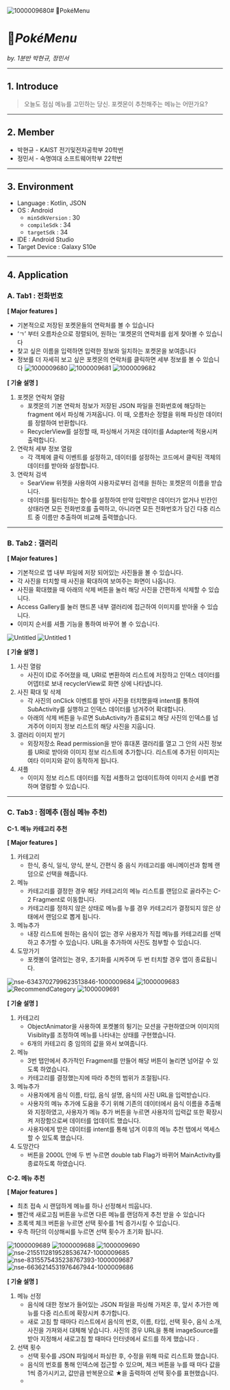 ![1000009680](https://github.com/M-J1nx/MadCamp_week1_PokeMenu/assets/104704651/d5c34b9b-530d-4d6b-9671-547df5f340c1)# 🥘PokéMenu

# 🥘*PokéMenu*

*by. 1분반 박현규, 정민서*

---

## 1. Introduce

> 오늘도 점심 메뉴를 고민하는 당신. 포켓몬이 추천해주는 메뉴는 어떤가요?
> 

---

## 2. Member

- 박현규 - KAIST 전기및전자공학부 20학번
- 정민서 - 숙명여대 소프트웨어학부 22학번

---

## 3. Environment

- Language : Kotlin, JSON
- OS : Android
    - `minSdkVersion` : 30
    - `compileSdk` : 34
    - `targetSdk` : 34
- IDE : Android Studio
- Target Device : Galaxy S10e

---

## 4. Application

### A. Tab1 : 전화번호

**[ Major features ]**

- 기본적으로 저장된 포켓몬들의 연락처를 볼 수 있습니다
- ‘ㄱ’ 부터 오름차순으로 정렬되어, 원하는 ‘포켓몬의 연락처를 쉽게 찾아볼 수 있습니다
- 찾고 싶은 이름을 입력하면 입력한 정보와 일치하는 포켓몬을 보여줍니다
- 정보를 더 자세히 보고 싶은 포켓몬의 연락처를 클릭하면 세부 정보를 볼 수 있습니다
![1000009680](https://github.com/M-J1nx/MadCamp_week1_PokeMenu/assets/104704651/3bdc6b1f-e3ef-45b9-b916-675d7d11f5eb)
![1000009681](https://github.com/M-J1nx/MadCamp_week1_PokeMenu/assets/104704651/271905c8-1f15-4e8b-9714-e294f023582e)
![1000009682](https://github.com/M-J1nx/MadCamp_week1_PokeMenu/assets/104704651/f4ade1a5-84cc-42e2-aa65-d7764af0b25c)


**[ 기술 설명 ]**

1. 포켓몬 연락처 열람
    - 포켓몬의 기본 연락처 정보가 저장된 JSON 파일을 전화번호에 해당하는 fragment 에서 파싱해 가져옵니다. 이 때, 오름차순 정렬을 위해 파싱한 데이터를 정렬하여 반환합니다.
    - RecyclerView를 설정할 때, 파싱해서 가져온 데이터를 Adapter에 적용시켜 출력합니다.
2. 연락처 세부 정보 열람 
    - 각 객체에 클릭 이벤트를 설정하고, 데이터를 설정하는 코드에서 클릭된 객체의 데이터를 받아와 설정합니다.
3. 연락처 검색
    - SearView 위젯을 사용하여 사용자로부터 검색을 원하는 포켓몬의 이름을 받습니다.
    - 데이터를 필터링하는 함수를 설정하여 만약 입력받은 데이터가 없거나 빈칸인 상태라면 모든 전화번호를 출력하고, 아니라면 모든 전화번호가 담긴 다중 리스트 중 이름만 추출하여 비교해 출력했습니다.

---

### B. Tab2 : 갤러리

**[ Major features ]**

- 기본적으로 앱 내부 파일에 저장 되어있는 사진들을 볼 수 있습니다.
- 각 사진을 터치할 때 사진을 확대하여 보여주는 화면이 나옵니다.
- 사진을 확대했을 때 아래의 삭제 버튼을 눌러 해당 사진을 간편하게 삭제할 수 있습니다.
- Access Gallery를 눌러 핸드폰 내부 갤러리에 접근하여 이미지를 받아올 수 있습니다.
- 이미지 순서를 셔플 기능을 통하여 바꾸어 볼 수 있습니다.

![Untitled](https://github.com/M-J1nx/MadCamp_week1_PokeMenu/assets/104704651/28098350-9554-4edc-b0f1-d72a91281f7e)
![Untitled 1](https://github.com/M-J1nx/MadCamp_week1_PokeMenu/assets/104704651/f5dfd37e-3774-45ab-9097-e2034caf763d)

**[ 기술 설명 ]**

1. 사진 열람
    - 사진이 ID로 주어졌을 때, URI로 변환하여 리스트에 저장하고 인덱스 데이터를 어뎁터로 보내 recyclerView로 화면 상에 나타냅니다.
2. 사진 확대 및 삭제
    - 각 사진의 onClick 이벤트를 받아 사진을 터치했을때 intent를 통하여 SubActivity를 실행하고 인덱스 데이터를 넘겨주어 확대합니다.
    - 아래의 삭제 버튼을 누르면 SubActivity가 종료되고 해당 사진의 인덱스를 넘겨주어 이미지 정보 리스트의 해당 사진을 지웁니다.
3. 갤러리 이미지 받기
    - 외장저장소 Read permission을 받아 휴대폰 갤러리를 열고 그 안의 사진 정보를 URI로 받아와 이미지 정보 리스트에 추가합니다. 리스트에 추가된 이미지는 여타 이미지와 같이 동작하게 됩니다.
4. 셔플
    - 이미지 정보 리스트 데이터를 직접 셔플하고 업데이트하여 이미지 순서를 변경하며 열람할 수 있습니다.

---

### C. Tab3 : 점메추 (점심 메뉴 추천)

**C-1. 메뉴 카테고리 추천**

**[ Major features ]**

1. 카테고리 
    - 한식, 중식, 일식, 양식, 분식, 간편식 중 음식 카테고리를 애니메이션과 함께 랜덤으로 선택을 해줍니다.
2. 메뉴
    - 카테고리를 결정한 경우 해당 카테고리의 메뉴 리스트를 랜덤으로 골라주는 C-2 Fragment로 이동합니다.
    - 카테고리를 정하지 않은 상태로 메뉴를 누를 경우 카테고리가 결정되지 않은 상태에서 랜덤으로 뽑게 됩니다.
3. 메뉴추가
    - 내장 리스트에 원하는 음식이 없는 경우 사용자가 직접 메뉴를 카테고리를 선택하고 추가할 수 있습니다. URL을 추가하여 사진도 첨부할 수 있습니다.
4. 도망가기
    - 포켓볼이 열려있는 경우, 초기화를 시켜주며 두 번 터치할 경우 앱이 종료됩니다.

![nse-6343702799623513846-1000009684](https://github.com/M-J1nx/MadCamp_week1_PokeMenu/assets/104704651/98870268-250c-4d64-8072-7af91432d162)
![1000009683](https://github.com/M-J1nx/MadCamp_week1_PokeMenu/assets/104704651/809c038e-0054-4fe7-82d9-924a89cf3e0c)
![RecommendCategory](https://github.com/M-J1nx/MadCamp_week1_PokeMenu/assets/104704651/d62954d8-7a77-4db1-a1b6-ba9af72d26ba)
![1000009691](https://github.com/M-J1nx/MadCamp_week1_PokeMenu/assets/104704651/5c56edfb-c609-47ec-9886-2582828bc105)


**[ 기술 설명 ]**

1. 카테고리
    - ObjectAnimator을 사용하여 포켓볼의 튕기는 모션을 구현하였으며 이미지의 Visiblity를 조정하여 메뉴를 나타내는 상태를 구현했습니다.
    - 6개의 카테고리 중 임의의 값을 와서 보여줍니다.
2. 메뉴
    - 3번 탭안에서 추가적인 Fragment를 만들어 해당 버튼이 눌리면 넘어갈 수 있도록 하였습니다.
    - 카테고리를 결정했는지에 따라 추천의 범위가 조절됩니다.
3. 메뉴추가
    - 사용자에게 음식 이름, 타입, 음식 설명, 음식의 사진 URL을 입력받습니다.
    - 사용자의 메뉴 추가에 도움을 주기 위해 기존의 데이터에서 음식 이름을 추출해와 지정하였고, 사용자가 메뉴 추가 버튼을 누르면 사용자의 입력값 또한 확장시켜 저장함으로써 데이터를 업데이트 했습니다.
    - 사용자에게 받은 데이터를 intent를 통해 넘겨 이후의 메뉴 추천 탭에서 엑세스 할 수 있도록 했습니다.
4. 도망간다
    - 버튼을 2000L 안에 두 번 누르면 double tab Flag가 바뀌어 MainActivity를 종료하도록 하였습니다.

**C-2. 메뉴 추천**

**[ Major features ]**

- 최초 접속 시 랜덤하게 메뉴를 하나 선정해서 띄웁니다.
- 빨간색 새로고침 버튼을 누르면 다른 메뉴를 랜덤하게 추천 받을 수 있습니다
- 초록색 체크 버튼을 누르면 선택 횟수를 1씩 증가시킬 수 있습니다.
- 우측 하단의 이상해씨를 누르면 선택 횟수가 초기화 됩니다.

![1000009689](https://github.com/M-J1nx/MadCamp_week1_PokeMenu/assets/104704651/72445ea3-fc9d-48cf-ae6c-12ba84a8944b)
![1000009688](https://github.com/M-J1nx/MadCamp_week1_PokeMenu/assets/104704651/3b1027ef-f28a-493b-8e77-1466c0a807a1)
![1000009690](https://github.com/M-J1nx/MadCamp_week1_PokeMenu/assets/104704651/825cad70-851f-4b98-8933-cb69a0f2c9fc)
![nse-2155112819528536747-1000009685](https://github.com/M-J1nx/MadCamp_week1_PokeMenu/assets/104704651/0f0ae5ea-14fd-4f1e-a733-e01c1a3d9a59)
![nse-8315575435238767393-1000009687](https://github.com/M-J1nx/MadCamp_week1_PokeMenu/assets/104704651/609b6196-ceba-4efd-a4c5-bfa3939715f7)
![nse-6636214531976467944-1000009686](https://github.com/M-J1nx/MadCamp_week1_PokeMenu/assets/104704651/dedeac0f-006f-4f79-a314-f7466082d110)


**[ 기술 설명 ]**

1. 메뉴 선정
    - 음식에 대한 정보가 들어있는 JSON 파일을 파싱해 가져온 후, 앞서 추가한 메뉴를 다중 리스트에 확장시켜 추가합니다.
    - 새로 고침 할 때마다 리스트에서 음식의 번호, 이름, 타입, 선택 횟수, 음식 소개, 사진을 가져와서 대체해 넣습니다. 사진의 경우 URL을 통해 imageSource를 받아 지정해서 새로고침 할 때마다 인터넷에서 로드를 하게 했습니다 .
2. 선택 횟수
    - 선택 횟수를 JSON 파일에서 파싱한 후, 수정을 위해 따로 리스트화 했습니다.
    - 음식의 번호를 통해 인덱스에 접근할 수 있으며, 체크 버튼을 누를 때 마다 값을 1씩 증가시키고, 값만큼 반복문으로 ★을 출력하여 선택 횟수를 표현했습니다.
    -
